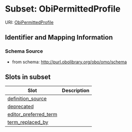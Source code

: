 # Subset: ObiPermittedProfile

URI: [ObiPermittedProfile](ObiPermittedProfile)




## Identifier and Mapping Information







### Schema Source


* from schema: http://purl.obolibrary.org/obo/omo/schema








































































        


        






        





















































































        

















## Slots in subset

| Slot | Description |
| --- | --- |
| [definition_source](definition_source.md) |  |
| [deprecated](deprecated.md) |  |
| [editor_preferred_term](editor_preferred_term.md) |  |
| [term_replaced_by](term_replaced_by.md) |  |




